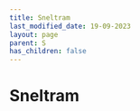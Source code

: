 ```yaml
---
title: Sneltram
last_modified_date: 19-09-2023
layout: page
parent: S
has_children: false
---
```


Sneltram
========

